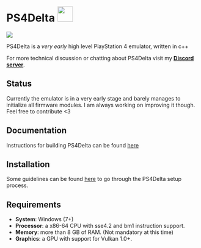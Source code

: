 # PS4Delta <img src="https://i.imgur.com/zOaZAH2.png" width="40" height="40" />

![](https://i.imgur.com/0xeVbTt.png)

PS4Delta is a *very early* high level PlayStation 4 emulator, written in c++

For more technical discussion or chatting about PS4Delta visit my [**Discord server**](https://discord.gg/WqWjujt).

## Status
Currently the emulator is in a very early stage and barely manages to initialize all firmware modules. I am always working on improving it though. Feel free to contribute <3

## Documentation
Instructions for building PS4Delta can be found [here](https://github.com/Force67/ps4delta/blob/master/docs/building.md)

## Installation
Some guidelines can be found [here](https://github.com/Force67/ps4delta/blob/master/docs/installation.md) to go through the PS4Delta setup process.

## Requirements
* __System__: Windows (7+) 
* __Processor__: a x86-64 CPU with sse4.2 and bm1 instruction support.
* __Memory__: more than 8 GB of RAM. (Not mandatory at this time)
* __Graphics__: a GPU with support for Vulkan 1.0+.